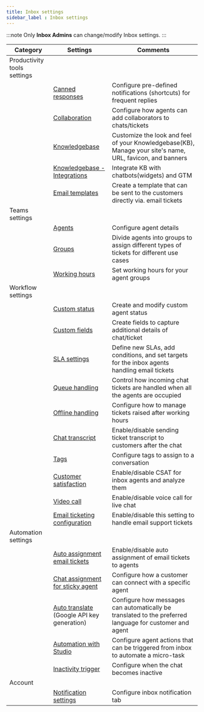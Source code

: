 ```yaml
---
title: Inbox settings 
sidebar_label : Inbox settings 
---
```


:::note
Only **Inbox Admins** can change/modify Inbox settings.
:::



| Category | Settings | Comments |
| -------- | -------- | -------- |
| Productivity tools settings|||
||[Canned responses](https://docs.yellow.ai/docs/platform_concepts/inbox/inbox-settings/productivitytools/canned-responses)|Configure pre-defined notifications (shortcuts) for frequent replies|
||[Collaboration](https://docs.yellow.ai/docs/platform_concepts/inbox/inbox-settings/productivitytools/collaboration)|Configure how agents can add collaborators to chats/tickets|
||[Knowledgebase](https://docs.yellow.ai/docs/platform_concepts/inbox/inbox-settings/productivitytools/connecttosubdomain)|Customize the look and feel of your Knowledgebase(KB), Manage your site's name, URL, favicon, and banners|
||[Knowledgebase - Integrations](https://docs.yellow.ai/docs/platform_concepts/inbox/inbox-settings/productivitytools/kb_integrations)|Integrate KB with chatbots(widgets) and GTM|
||[Email templates](https://docs.yellow.ai/docs/platform_concepts/inbox/inbox-settings/productivitytools/emailtempalte)|Create a template that can be sent to the customers directly via. email tickets|
|Teams settings|||
||[Agents](https://docs.yellow.ai/docs/platform_concepts/inbox/inbox-settings/team/agents)|Configure agent details|
||[Groups](https://docs.yellow.ai/docs/platform_concepts/inbox/inbox-settings/team/groups)|Divide agents into groups to assign different types of tickets for different use cases|
||[Working hours](https://docs.yellow.ai/docs/platform_concepts/inbox/inbox-settings/team/chat_working_hours)|Set working hours for your agent groups|
|Workflow settings|||
||[Custom status](https://docs.yellow.ai/docs/platform_concepts/inbox/inbox-settings/workflows/custom-status)|Create and modify custom agent status|
||[Custom fields](https://docs.yellow.ai/docs/platform_concepts/inbox/inbox-settings/workflows/chat_custom_fields)|Create fields to capture additional details of chat/ticket|
||[SLA settings](https://docs.yellow.ai/docs/platform_concepts/inbox/inbox-settings/workflows/sla)|Define new SLAs, add conditions, and set targets for the inbox agents handling email tickets|
||[Queue handling](https://docs.yellow.ai/docs/platform_concepts/inbox/inbox-settings/workflows/chat-queue)|Control how incoming chat tickets are handled when all the agents are occupied|
||[Offline handling](https://docs.yellow.ai/docs/platform_concepts/inbox/inbox-settings/workflows/offline-chat)|Configure how to manage tickets raised after working hours|
||[Chat transcript](https://docs.yellow.ai/docs/platform_concepts/inbox/inbox-settings/workflows/chattranscript)|Enable/disable sending ticket transcript to customers after the chat|
||[Tags](https://docs.yellow.ai/docs/platform_concepts/inbox/inbox-settings/workflows/tags)|Configure tags to assign to a conversation|
||[Customer satisfaction](https://docs.yellow.ai/docs/platform_concepts/inbox/inbox-settings/workflows/csat)|Enable/disable CSAT for inbox agents and analyze them|
||[Video call](https://docs.yellow.ai/docs/platform_concepts/inbox/inbox-settings/workflows/video-call-settings)|Enable/disable voice call for live chat|
||[Email ticketing configuration](https://docs.yellow.ai/docs/platform_concepts/inbox/inbox-settings/workflows/emailticketing)| Enable/disable this setting to handle email support tickets|
|Automation settings|||
||[Auto assignment email tickets](https://docs.yellow.ai/docs/platform_concepts/inbox/inbox-settings/automation/tickets-assignment-logic)|Enable/disable auto assignment of email tickets to agents|
||[Chat assignment for sticky agent](https://docs.yellow.ai/docs/platform_concepts/inbox/inbox-settings/automation/stickyagent)|Configure how a customer can connect with a specific agent|
||[Auto translate](https://docs.yellow.ai/docs/platform_concepts/inbox/inbox-settings/automation/chat_auto_translate) (Google API key generation)|Configure how messages can automatically be translated to the preferred language for customer and agent|
||[Automation with Studio](https://docs.yellow.ai/docs/platform_concepts/inbox/inbox-settings/automation/agent-actions)| Configure agent actions that can be triggered from inbox to automate a micro-task|
||[Inactivity trigger](https://docs.yellow.ai/docs/platform_concepts/inbox/inbox-settings/automation/chat-timeout)|Configure when the chat becomes inactive|
|Account|||
||[Notification settings](https://docs.yellow.ai/docs/platform_concepts/inbox/inbox-settings/account/notification)|Configure inbox notification tab|